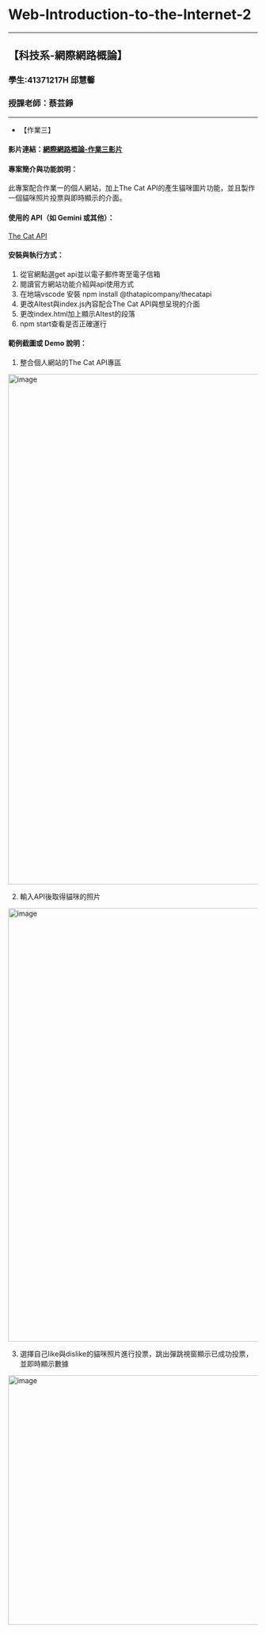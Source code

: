# Web-Introduction-to-the-Internet-2
---
【科技系-網際網路概論】
---
### 學生:41371217H 邱慧馨
### 授課老師：蔡芸錚
---
* 【作業三】

#### 影片連結：[網際網路概論-作業三影片](https://youtu.be/9uTEPsfmH28)

#### 專案簡介與功能說明：
此專案配合作業一的個人網站，加上The Cat API的產生貓咪圖片功能，並且製作一個貓咪照片投票與即時顯示的介面。

#### 使用的 API（如 Gemini 或其他）：
[The Cat API](https://developers.thecatapi.com/view-account/ylX4blBYT9FaoVd6OhvR?report=gpN-ReBkp)

#### 安裝與執行方式：
1. 從官網點選get api並以電子郵件寄至電子信箱
2. 閱讀官方網站功能介紹與api使用方式
3. 在地端vscode 安裝 npm install @thatapicompany/thecatapi
4. 更改AItest與index.js內容配合The Cat API與想呈現的介面
5. 更改index.html加上顯示AItest的段落
6. npm start查看是否正確運行

#### 範例截圖或 Demo 說明：
1. 整合個人網站的The Cat API專區
<img width="1911" height="1029" alt="image" src="https://github.com/user-attachments/assets/f630ab51-50af-48c3-b8cc-6b6cffa6bcf2" />

2. 輸入API後取得貓咪的照片
<img width="925" height="874" alt="image" src="https://github.com/user-attachments/assets/5dfe004c-cf51-4eb0-8112-240d9be4751a" />

3. 選擇自己like與dislike的貓咪照片進行投票，跳出彈跳視窗顯示已成功投票，並即時顯示數據
<img width="913" height="503" alt="image" src="https://github.com/user-attachments/assets/b69dbf64-f703-4e92-9678-c049e942ed6a" />



